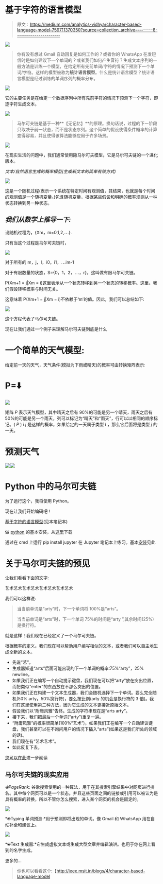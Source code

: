 # 基于字符的语言模型

> 原文：<https://medium.com/analytics-vidhya/character-based-language-model-759711370350?source=collection_archive---------8----------------------->

![](img/9f036116617f49ae632e715bb3191f61.png)

> 你有没有想过 Gmail 自动回复是如何工作的？或者你的 WhatsApp 在发短信时是如何建议下一个单词的？或者我们如何产生音符？生成文本序列的一般方法是训练一个模型，在给定所有先前单词/字符的情况下预测下一个单词/字符。这样的模型被称为**统计语言模型**。什么是统计语言模型？统计语言模型是经过训练的单词序列的概率分布。

![](img/1b42d3a878af1ac03e1939ed5eda1dc7.png)

它的主要任务是在给定一个数据序列中所有先前字符的情况下预测下一个字符，即逐字符生成文本。

![](img/ffeb6d7addf3d3d6f065c4263506ce1f.png)

> 马尔可夫链是基于一种**【无记忆】**的原理。换句话说，过程的下一阶段只取决于前一状态，而不是状态序列。这个简单的假设使得条件概率的计算变得容易，并且使得该算法能够应用于许多场景。

![](img/2f69e49abe895e88075b38d154d8a778.png)

在现实生活的问题中，我们通常使用隐马尔可夫模型，它是马尔可夫链的一个进化版本。

*文本/自然语言生成的概率模型(生成新文本的简单有效方式)*

![](img/0ad3a1fd73675bc8656c38f41bf30514.png)

这是一个随机过程(表示一个系统在特定时间有观测值，其结果，也就是每个时间的观测值是一个随机变量。)包含随机变量，根据某些假设和明确的概率规则从一种状态转换到另一种状态。

## ***我们从数学上推导一下:***

设随机过程为，{Xm，m=0,1,2,⋯}.

只有当这个过程是马尔可夫链时，

![](img/4306fc1d34ef493bcedf6ee0a629e9d3.png)

对于所有的 m，j，I，i0，i1，⋯im-1

对于有限数量的状态，S={0，1，2，⋯，r}，这叫做有限马尔可夫链。

P(Xm+1 = j|Xm = i)这里表示从一个状态转移到另一个状态的转移概率。这里，我们假设转移概率与时间无关。

这意味着 P(Xm+1 = j|Xm = i)不依赖于‘m’的值。因此，我们可以总结如下:

![](img/7d2c968eae6519bb3cc40a5d0645b480.png)

这个方程代表了马尔可夫链。

现在让我们通过一个例子来理解马尔可夫链到底是什么

# 一个简单的天气模型:

给定前一天的天气，天气条件(模拟为下雨或晴天)的概率可由转换矩阵表示:

# P=⬇️

![](img/eca245687ebcfe5d5d27ed277ce621d5.png)

矩阵 *P* 表示天气模型，其中晴天之后有 90%的可能是另一个晴天，雨天之后有 50%的可能是另一个雨天。列可以标记为“晴天”和“雨天”，行可以以相同的顺序标记。( *P* ) *i j* 是这样的概率，如果给定的一天属于类型 *I* ，那么它后面将是类型 *j* 的一天。

# 预测天气

![](img/063dbef9b0d6cca04937dbeeefb4527a.png)![](img/27f955c14a0b663dd000af765e274422.png)

# Python 中的马尔可夫链

为了运行这个，我将使用 Python。

现在让我们开始编码吧！

[基于字符的语言模型](https://github.com/aryangulati/Character-Based-Language-Model)(见本笔记本)

做 [python](https://www.ics.uci.edu/~pattis/common/handouts/pythoneclipsejava/python.html) 的基本安装，从[这里](https://www.python.org/downloads/)下载

通过在 cmd 上运行 pip install jupyter 在 Jupyter 笔记本上练习。基本[安装](https://jupyter.readthedocs.io/en/latest/install.html)见此

# **关于马尔可夫链的预见**

让我们看看下面的文字:

艺术艺术艺术艺术艺术艺术艺术艺术

我们可以这样说:

> 当当前单词是“arty”时，下一个单词将 100%是“arts”。
> 
> 当当前单词是“arts”时，下一个单词 75%的时间是“arty ”,其余时间(25%)是换行符。

就是这样！我们现在已经定义了一个马尔可夫链。

根据概率的定义，我们现在可以帮助用户编写相似的文本，或者我们可以自主地生成全新的文本。

*   先说“艺”。
*   生成器知道“arts”后面可能出现的下一个单词的概率:75%“arty”，25% newline。
*   如果我们正在编写一个自动提示键盘，我们现在可以把“arty”放在突出位置，而把类似“enter”的东西放在不那么突出的位置。
*   如果我们正在构建一个文本生成器，我们会随机选择下一个单词。要么完全随机(50% arty，50%换行符)，要么按比例(arty 的机会是换行符的 3 倍)。我们在这里使用第二种方法，因为它生成的文本更接近原始文本。
*   假设我们以“附庸风雅”告终。生成的字符串现在是“arts arty”。
*   接下来，我们把最后一个单词(“arty”)重复一遍。
*   “附庸风雅”的概率很简单(100%“艺术”)。如果我们正在编写一个自动建议键盘，我们甚至可以在不询问用户的情况下插入“arts”(如果这是我们所处的领域的话)。
*   我们现在有“艺术艺术”。
*   如此反复下去。

[您可以在此](https://en.wikipedia.org/wiki/Markov_chain)进一步阅读

## **马尔可夫链的现实应用**

*⦿PageRank:* 谷歌搜索使用的一种算法，用于在其搜索引擎结果中对网页进行排名。其中每个网页可以是一个状态，并且这些页面之间的链接或引用可以被认为是具有概率的转换。所以不管你怎么搜索，进入某个网页的机会是固定的。

![](img/8e7441fdced1eda513b6470cb156db63.png)

*⦿Typing 单词预测:*用于预测即将出现的单词。像 Gmail 和 WhatsApp 用在自动补全和建议上。

![](img/1eaa0664b1aa1323453ff9a652b06265.png)

*⦿Text 生成器:*它生成虚拟文本或生成大型文章并编辑演讲。也用于你在网上看到的名字生成。

更多的...

> 你也可以看看这个:【http://ieee.msit.in/blogs/4/character-based-language-model